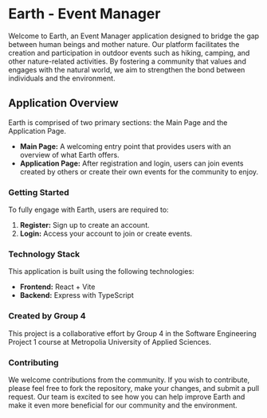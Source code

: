 # Earth - Event Manager

Welcome to Earth, an Event Manager application designed to bridge the gap between human beings and mother nature. Our platform facilitates the creation and participation in outdoor events such as hiking, camping, and other nature-related activities. By fostering a community that values and engages with the natural world, we aim to strengthen the bond between individuals and the environment.

## Application Overview

Earth is comprised of two primary sections: the Main Page and the Application Page.

- **Main Page:** A welcoming entry point that provides users with an overview of what Earth offers.
- **Application Page:** After registration and login, users can join events created by others or create their own events for the community to enjoy.

### Getting Started

To fully engage with Earth, users are required to:

1. **Register:** Sign up to create an account.
2. **Login:** Access your account to join or create events.

### Technology Stack

This application is built using the following technologies:

- **Frontend:** React + Vite
- **Backend:** Express with TypeScript

### Created by Group 4

This project is a collaborative effort by Group 4 in the Software Engineering Project 1 course at Metropolia University of Applied Sciences.

### Contributing

We welcome contributions from the community. If you wish to contribute, please feel free to fork the repository, make your changes, and submit a pull request. Our team is excited to see how you can help improve Earth and make it even more beneficial for our community and the environment.

 
